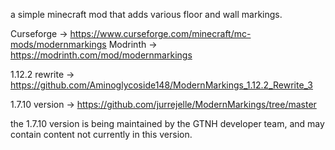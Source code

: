 a simple minecraft mod that adds various floor and wall markings.

Curseforge -> https://www.curseforge.com/minecraft/mc-mods/modernmarkings
Modrinth -> https://modrinth.com/mod/modernmarkings


1.12.2 rewrite -> https://github.com/Aminoglycoside148/ModernMarkings_1.12.2_Rewrite_3

1.7.10 version -> https://github.com/jurrejelle/ModernMarkings/tree/master

the 1.7.10 version is being maintained by the GTNH developer team, and may contain content not currently in this version.
